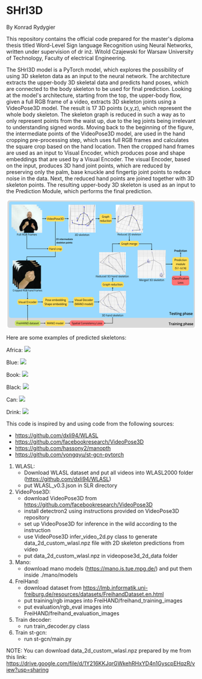 # SHrI3D

By Konrad Rydygier

This repository contains the official code prepared for the master's diploma thesis titled Word-Level Sign language Recognition using Neural Networks, written under supervision of dr inż. Witold Czajewski for Warsaw University of Technology, Faculty of electrical Engineering. 

The SHrI3D model is a PyTorch model, which explores the possibility of using 3D skeleton data as an input to the neural network. The architecture extracts the upper-body 3D skeletal data and predicts hand poses, which are connected to the body skeleton to be used for final prediction. Looking at the model's architecture, starting from the top, the upper-body flow, given a full RGB frame of a video, extracts 3D skeleton joints using a VideoPose3D model. The result is 17 3D points (x,y,z), which represent the whole body skeleton. The skeleton graph is reduced in such a way as to only represent points from the waist up, due to the leg joints being irrelevant to understanding signed words. Moving back to the beginning of the figure, the intermediate points of the VideoPose3D model, are used in the hand cropping pre-processing step, which uses full RGB frames and calculates the square crop based on the hand location. Then the cropped hand frames are used as an input to Visual Encoder, which produces pose and shape embeddings that are used by a Visual Encoder. The visual Encoder, based on the input, produces 3D hand joint points, which are reduced by preserving only the palm, base knuckle and fingertip joint points to reduce noise in the data. Next, the reduced hand points are joined together with 3D skeleton points. The resulting upper-body 3D skeleton is used as an input to the Prediction Module, which performs the final prediction.

<img src="img/architecture_overview.png" width = "800">

Here are some examples of predicted skeletons:

Africa:
![](https://github.com/rkonde/SHrI3D/gif/africa.gif)

Blue:
![](https://github.com/rkonde/SHrI3D/gif/blue.gif)

Book:
![](https://github.com/rkonde/SHrI3D/gif/book.gif)

Black:
![](https://github.com/rkonde/SHrI3D/gif/black.gif)

Can:
![](https://github.com/rkonde/SHrI3D/gif/can.gif)

Drink:
![](https://github.com/rkonde/SHrI3D/gif/drink.gif)

This code is inspired by and using code from the following sources:
- https://github.com/dxli94/WLASL
- https://github.com/facebookresearch/VideoPose3D
- https://github.com/hassony2/manopth
- https://github.com/yongqyu/st-gcn-pytorch


1. WLASL:
      - Download WLASL dataset and put all videos into WLASL2000 folder (https://github.com/dxli94/WLASL)
      - put WLASL_v0.3.json in SLR directory
2. VideoPose3D:
      - download VideoPose3D from https://github.com/facebookresearch/VideoPose3D
      - install detectron2 using instructions provided on VideoPose3D repository
      - set up VideoPose3D for inference in the wild according to the instruction
      - use VideoPose3D infer_video_2d.py class to generate data_2d_custom_wlasl.npz file with 2D skeleton predictions from video
      - put data_2d_custom_wlasl.npz in videopose3d_2d_data folder
3. Mano:
      - download mano models (https://mano.is.tue.mpg.de/) and put them inside ./mano/models
4. FreiHand:
      - download dataset from https://lmb.informatik.uni-freiburg.de/resources/datasets/FreihandDataset.en.html
      - put training/rgb images into FreiHAND/freihand_training_images
      - put evaluation/rgb_eval images into FreiHAND/freihand_evaluation_images
5. Train decoder:
      - run train_decoder.py class
6. Train st-gcn:
      - run st-gcn/main.py

NOTE: You can download data_2d_custom_wlasl.npz prepared by me from this link: https://drive.google.com/file/d/1Y216KKJqrGWkehRHxYD4n1GyscpEHqzR/view?usp=sharing
